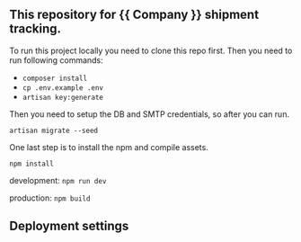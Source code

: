 ## This repository for {{ Company }} shipment tracking.

To run this project locally you need to clone this repo first.
Then you need to run following commands:

- `composer install`
- `cp .env.example .env`
- `artisan key:generate`

Then you need to setup the DB and SMTP credentials, so after you can run.

    artisan migrate --seed

One last step is to install the npm and compile assets.

    npm install

development: `npm run dev`

production: `npm build`

## Deployment settings


